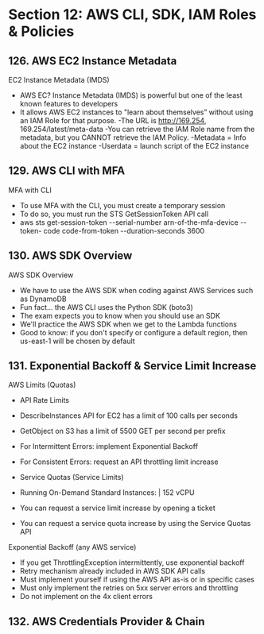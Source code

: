# Section 12: AWS CLI, SDK, IAM Roles & Policies

## 126. AWS EC2 Instance Metadata

EC2 Instance Metadata (IMDS)

- AWS EC? Instance Metadata (IMDS) is powerful but one of the least known
features to developers
- It allows AWS EC2 instances to "learn about themselves” without using an
IAM Role for that purpose.
-The URL is http://169.254, 169.254/latest/meta-data
-You can retrieve the IAM Role name from the metadata, but you CANNOT
retrieve the IAM Policy.
-Metadata = Info about the EC2 instance
-Userdata = launch script of the EC2 instance

## 129. AWS CLI with MFA

MFA with CLI

- To use MFA with the CLI, you must create a temporary session
- To do so, you must run the STS GetSessionToken API call
- aws sts get-session-token --serial-number arn-of-the-mfa-device --token- code code-from-token --duration-seconds 3600

## 130. AWS SDK Overview

AWS SDK Overview

- We have to use the AWS SDK when coding against AWS Services such
as DynamoDB
- Fun fact... the AWS CLI uses the Python SDK (boto3)
- The exam expects you to know when you should use an SDK
- We'll practice the AWS SDK when we get to the Lambda functions
- Good to know: if you don't specify or configure a default region, then
us-east-1 will be chosen by default

## 131. Exponential Backoff & Service Limit Increase

AWS Limits (Quotas)

- API Rate Limits
 - Describelnstances API for EC2 has a limit of 100 calls per seconds
 - GetObject on S3 has a limit of 5500 GET per second per prefix
 - For Intermittent Errors: implement Exponential Backoff
 - For Consistent Errors: request an API throttling limit increase

- Service Quotas (Service Limits)
 - Running On-Demand Standard Instances: | 152 vCPU
 - You can request a service limit increase by opening a ticket
 - You can request a service quota increase by using the Service Quotas API

Exponential Backoff (any AWS service)

- If you get ThrottlingException intermittently, use exponential backoff
- Retry mechanism already included in AWS SDK API calls
- Must implement yourself if using the AWS API as-is or in specific cases
 - Must only implement the retries on 5xx server errors and throttling
 - Do not implement on the 4x client errors

 ## 132. AWS Credentials Provider & Chain

 